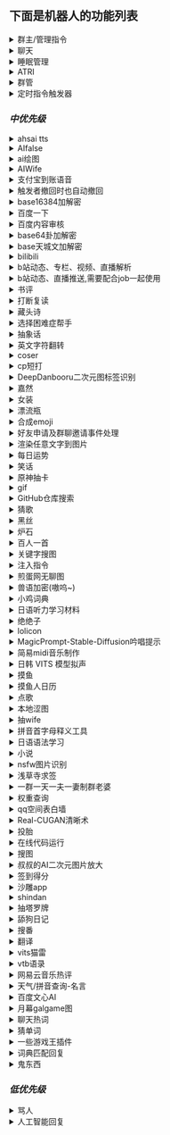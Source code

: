 ## 下面是机器人的功能列表

<details>
  <summary>群主/管理指令</summary>

  - [x] /启用 xxx (在发送的群启用xx功能)

  - [x] /禁用 xxx (在发送的群禁用xx功能)

  - [x] /服务列表
  
  - [x] /用法 xxx

  * 以上功能仅群主/管理可使用

</details>

<details>
  <summary>聊天</summary>

  - [x] [BOT名字]

  - [x] [戳一戳BOT]

  - [x] 空调开

  - [x] 空调关

  - [x] 群温度

  - [x] 设置温度[正整数]

</details>
<details>
  <summary>睡眠管理</summary>

  - [x] 早安 | 晚安

</details>
<details>
  <summary>ATRI</summary>
  `
  - [x] 具体指令看 /用法 atri

</details>
<details>
  <summary>群管</summary>

  - [x] 禁言[@xxx][分钟]

  - [x] 解除禁言[@xxx]

  - [x] 我要自闭 | 禅定 x [分钟 | 小时 | 天]

  - [x] 开启全员禁言

  - [x] 解除全员禁言

  - [x] 升为管理[@xxx]

  - [x] 取消管理[@xxx]

  - [x] 修改名片[@xxx][xxx]

  - [x] 修改头衔[@xxx][xxx]

  - [x] 申请头衔[xxx]

  - [x] 踢出群聊[@xxx]

  - [x] 退出群聊[群号]@Bot

  - [x] \*入群欢迎

  - [x] \*退群通知

  - [x] 设置欢迎语[欢迎~]  可选添加 [{at}] [{nickname}] [{avatar}] [{id}]

  - [x] 在[MM]月[dd]日的[hh]点[mm]分时(用[url])提醒大家[xxx]

  - [x] 在[MM]月[每周 | 周几]的[hh]点[mm]分时(用[url])提醒大家[xxx]

  - [x] 取消在[MM]月[dd]日的[hh]点[mm]分的提醒

  - [x] 取消在[MM]月[每周 | 周几]的[hh]点[mm]分的提醒

  - [x] 在"cron"时(用[url])提醒大家[xxx]

  - [x] 取消在"cron"的提醒

  - [x] 列出所有提醒

  - [x] 翻牌

  - [x] [开启 | 关闭]入群验证

  - [x] [开启 | 关闭]gist加群自动审批

  - [x] 对信息回复:[设置 | 取消]精华

  - [x] 取消精华 [信息ID]

  - [x] /精华列表

  - [ ] 同意好友请求

  - [x] 对信息回复: 撤回

  - [ ] 警告[@xxx]

  - 注：使用gist加群自动审批，请在群介绍添加以下说明，同时开启`需要回答问题并由管理员审核`：加群请在github新建一个gist，其文件名为本群群号的字符串的md5(小写)，内容为一行，是当前unix时间戳(10分钟内有效)。然后请将您的用户名和gist哈希(小写)按照username/gisthash的格式填写到回答即可。

  - 设置欢迎语可选添加参数说明：{at}可在发送时艾特被欢迎者 {nickname}是被欢迎者名字 {avatar}是被欢迎者头像 {uid}是被欢迎者QQ号 {gid}是当前群群号 {groupname} 是当前群群名

</details>
<details>
  <summary>定时指令触发器</summary>

  - 注意：触发器具有限速，每 2s 仅允许最多一次触发

  - [x] 记录以"完全匹配关键词"触发的(代表我执行的)指令

  - [x] 取消以"完全匹配关键词"触发的(代表我执行的)指令

  - [x] 记录在"cron"触发的(别名xxx的)指令

  - [x] 取消在"cron"触发的指令

  - [x] 查看所有触发指令

  - [x] 查看在"cron"触发的指令

  - [x] 查看以"完全匹配关键词"触发的(代表我执行的)指令

  - [x] 注入指令结果：任意指令

  - [x] 执行指令：任意指令

  - 注：任意指令可以使用形如`?::参数1提示语::1!`,`?::参数2提示语::2!`,`?::?可选参数3提示语，不回答将填入空值::3!`,`!::从url获取的参数::4!`,`!::?可选的从url获取的参数，出错将填入空值::5!`的未定参数，在注入时一一匹配

  - 一些示例

> 每日9:30推送摸鱼人日历

```
记录在"30 9 * * *"触发的指令
run[CQ:image,file=https://api.vvhan.com/api/moyu]
```

> 每日12:00以1/2概率执行coser指令

```python
记录在"0 12 * * *"触发的指令
注入指令结果：>runcoderaw py
from random import random
if random() > 0.5: print('coser')
else: print('今天没有coser哦~')
```

> 每日15:00询问设置定时者否想看coser

```python
记录在"0 15 * * *"触发的指令
注入指令结果：>runcoderaw py
if '?::想看coser吗？::1!' == '想': print('coser')
else: print('好吧')
```

> 自行编写简易的选择困难症助手小插件

```python
记录以"简易的选择困难症助手"触发的指令
执行指令：>runcoderaw py
from random import random
if random() > 0.5: print('您最终会选?::请输入您的选择1::1!')
else: print('您最终会选?::请输入您的选择2::2!')
简易的选择困难症助手
```

> 自行编写随机b站404页趣图插件

```python
记录以"随机b站404页趣图"触发的代表我执行的指令
注入指令结果：>runcoderaw py
import json
j = json.loads(r'''!::https://api.iyk0.com/bili_chart::1!''')
print("run[CQ:image,file="+j["img"]+"]")
随机b站404页趣图
```

![随机b站404页趣图](https://user-images.githubusercontent.com/41315874/157371451-c09ad3bb-c61a-4a42-9c47-fab3305bc0f8.png)

  - [x] [我|大家|有人][说|问][正则表达式]你[答|说|做|执行][模版]

  - [x] [查看|看看][我|大家|有人][说|问][正则表达式]

  - [x] 删除[大家|有人|我][说|问|让你做|让你执行][正则表达式]

  - 注：模版是指含有`$1` `$2`这样的未定参数，会在正则匹配时按顺序填入子匹配对应值

</details>

### *中优先级*
<details>
  <summary>ahsai tts</summary>

  - [x] 使[ 伊織弓鶴 | 紲星あかり | 結月ゆかり | 京町セイカ |東北きりたん | 東北イタコ | ついなちゃん標準語 | ついなちゃん関西弁 | 音街ウナ | 琴葉茜 | 吉田くん | 民安ともえ | 桜乃そら | 月読アイ | 琴葉葵 | 東北ずん子 | 月読ショウタ | 水奈瀬コウ ]说(日语)

</details>
<details>
  <summary>AIfalse</summary>

  - [x] 查询计算机当前活跃度: [检查身体 | 自检 | 启动自检 | 系统状态]

  - [x] 设置默认限速为每 m [分钟 | 秒] n 次触发

</details>
<details>
  <summary>ai绘图</summary>

  - [x] [ ai绘图 | 生成色图 | 生成涩图 | ai画图 ] xxx

  - [x] [ ai高级绘图 | 高级生成色图 | 高级生成涩图 | ai高级画图 ] xxx

  - [x] [ 以图绘图 | 以图生图 | 以图画图 ] xxx [图片]|@xxx|[qq号]
  
  - [x] 设置ai绘图配置 [server] [token]
  
  - [x] 设置ai绘图撤回时间90s
  
  - [x] 查看ai绘图配置
  
  例: 设置ai绘图配置 http://91.216.169.75:5010 abc

  参考服务器 http://91.217.139.190:5010, http://91.216.169.75:5010, http://185.80.202.180:5010

  通过 http://91.217.139.190:5010/token 获取token

</details>
<details>
  <summary>AIWife</summary>

  - [x] waifu | 随机waifu(从[100000个AI生成的waifu](https://www.thiswaifudoesnotexist.net/)中随机一位)

</details>
<details>
  <summary>支付宝到账语音</summary>

  - [x] 支付宝到账 1

</details>
<details>
  <summary>触发者撤回时也自动撤回</summary>


  - [x] 撤回一条消息

</details>
<details>
  <summary>base16384加解密</summary>

  - [x] 加密xxx

  - [x] 解密xxx

  - [x] 用yyy加密xxx

  - [x] 用yyy解密xxx

</details>
<details>
  <summary>百度一下</summary>

  - [x] 百度下[xxx]

</details>
<details>
  <summary>百度内容审核</summary>

  - [x] 获取BDAkey

  - [x] 配置BDAKey [API Key] [Secret Key]

  - [x] 获取BDAkey

  - [x] [开启|关闭]内容审核

  - [x] [开启|关闭]撤回提示

  - [x] [开启|关闭]详细提示

  - [x] [开启|关闭]撤回禁言

  - [x] [开启|关闭]禁言累加

  - [x] [开启|关闭]文本检测

  - [x] [开启|关闭]图像检测

  - [x] 设置最大禁言时间[分钟，默认:60,最大43200]

  - [x] 设置每次累加时间[分钟，默认:1]

  - [x] 设置撤回禁言时间[分钟，默认:1]

  - [x] 查看检测类型

  - [x] 查看检测配置

  - [x] 测试文本检测[文本内容]

  - [x] 测试图像检测[图片]

  - [x] 设置检测类型[类型编号]

  - [x] 设置不检测类型[类型编号]

    检测类型编号列表:[1:违禁违规|2:文本色情|3:敏感信息|4:恶意推广|5:低俗辱骂|6:恶意推广-联系方式|7:恶意推广-软文推广]
</details>
<details>
  <summary>base64卦加解密</summary>

  - [x] 六十四卦加密xxx

  - [x] 六十四卦解密xxx

  - [x] 六十四卦用yyy加密xxx

  - [x] 六十四卦用yyy解密xxx

</details>
<details>
  <summary>base天城文加解密</summary>

  - [x] 天城文加密xxx

  - [x] 天城文解密xxx

  - [x] 天城文用yyy加密xxx

  - [x] 天城文用yyy解密xxx

</details>
<details>
  <summary>bilibili</summary>

  - [x] >vup info [xxx]

  - [x] >user info [xxx]

  - [x] 查成分 [xxx]

  - [x] 查弹幕 [xxx] 2 (最后一个参数是页码)

  - [x] 设置b站cookie b_ut=7;buvid3=0;i-wanna-go-back=-1;innersign=0; (最好把cookie设全)

    获取Cookie可以使用[这个工具](https://github.com/XiaoMiku01/login_bili_go)
    
  - [x] 更新vup

</details>
<details>
  <summary>b站动态、专栏、视频、直播解析</summary>

  - [x] t.bilibili.com/642277677329285174 | bilibili.com/read/cv17134450 | bilibili.com/video/BV13B4y1x7pS | live.bilibili.com/22603245

</details>
<details>
  <summary>b站动态、直播推送,需要配合job一起使用</summary>

  - [x] 添加b站订阅[uid|name]

  - [x] 取消b站订阅[uid|name]
  
  - [x] 取消b站动态订阅[uid|name]
  
  - [x] 取消b站直播订阅[uid|name]
  
  - [x] b站推送列表
  
  - [x] 拉取b站推送 (使用job执行定时任务------记录在"@every 10s"触发的指令) 

</details>
<details>
  <summary>书评</summary>

  - [x] 书评[xxx]

  - [x] 随机书评

</details>
<details>
  <summary>打断复读</summary>

  - [x] (打断三次以上的复读)

</details>
<details>
  <summary>藏头诗</summary>

  - [x] 藏头诗[xxx]

  - [x] 藏尾诗[xxx]

</details>
<details>
  <summary>选择困难症帮手</summary>

  - [x] 选择[选择项1]还是[选项2]还是[更多选项]

</details>
<details>
  <summary>抽象话</summary>

  - [x] 抽象翻译[xxx]

</details>
<details>
  <summary>英文字符翻转</summary>

  - [x] 翻转 I love you

</details>
<details>
  <summary>coser</summary>

  - [x] coser

</details>
<details>
  <summary>cp短打</summary>

  - [x] 组cp[@xxx][@xxx]

  - [x] 磕cp大老师 雪乃

</details>
<details>
  <summary>DeepDanbooru二次元图标签识别</summary>

  - [x] 鉴赏图片[图片]

</details>
<details>
  <summary>嘉然</summary>

  - [x] 小作文

  - [x] 发大病

  - [x] 教你一篇小作文[作文]

</details>
<details>
  <summary>女装</summary>

  - [x] 女装

  - [x] 男装
  
  - [x] 随机女装
  
  - [x] 随机男装

</details>
<details>
  <summary>漂流瓶</summary>

  - [x] @Bot pick (随机捞一个漂流瓶)

  - [x] @Bot throw xxx (投递内容xxx,支持图片文字,投递内容需要大于10个字符或者带有图片)

</details>
<details>
  <summary>合成emoji</summary>

  - [x] [emoji][emoji]

</details>
<details>
  <summary>好友申请及群聊邀请事件处理</summary>

  - [x] [开启|关闭]自动同意[申请|邀请|主人]

  - [x] [同意|拒绝][申请|邀请][flag]

  - flag跟随事件一起发送, 默认同意主人的事件

</details>
<details>
  <summary>渲染任意文字到图片</summary>

  - [x] (用[终末体|终末变体|紫罗兰体|樱酥体|Consolas体|苹方体])渲染文字xxx
</details>
<details>
  <summary>每日运势</summary>

  - [x] 运势 | 抽签

  - [x] 设置底图[车万 DC4 爱因斯坦 星空列车 樱云之恋 富婆妹 李清歌 公主连结 原神 明日方舟 碧蓝航线 碧蓝幻想 战双 阴阳师 赛马娘 东方归言录 奇异恩典 夏日口袋 ASoul Hololive]

</details>
<details>
  <summary>笑话</summary>

  - [x] 讲个笑话[@xxx|qq号|人名] | 夸夸[@xxx|qq号|人名]

</details>
<details>
  <summary>原神抽卡</summary>

  - [x] 切换原神卡池

  - [x] 原神十连

</details>
<details>
  <summary>gif</summary>

  - [x] 爬[@xxx]

  - [x] 摸[@xxx]

  - [x] 搓[@xxx]

  - 注：更多指令请发送/用法 gif

</details>
<details>
  <summary>GitHub仓库搜索</summary>

  - [x] >github [xxx]

  - [x] >github -p [xxx]

</details>
<details>
  <summary>猜歌</summary>

  猜歌插件（该插件依赖ffmpeg）
	
  ---------主 人 指 令---------
  - [x] 设置猜歌歌库路径 [绝对路径]
  - [x] [创建/删除]歌单 [歌单名称]
  - [x] 下载歌曲[歌曲名称/网易云歌曲ID]到[歌单名称]
	
  -------管 理 员 指 令--------
  - [x] 设置猜歌默认歌单 [歌单名称]
  - [x] 上传歌曲[群文件的音乐名]到[歌单名称]
	
  ------公 用 指 令------
  - [x] 歌单列表
  - [x] [个人/团队]猜歌
	
  ------插 件 扩 展------
	
  - 本插件内置了[NeteaseCloudMusicApi](https://binaryify.github.io/NeteaseCloudMusicApi/#/)框架的一些功能
  - [x] 设置猜歌API帮助
  - [x] 设置猜歌API [API首页网址]
  - [x] 猜歌[开启/关闭][歌单/歌词]自动下载
  - [ ] 登录网易云
  - [x] 歌单信息 [网易云歌单链接/ID]
  - [x] [歌单名称]绑定网易云[网易云歌单链接/ID]
  - [x] 下载歌单[网易云歌单链接/ID]到[歌单名称]
  - [x] 解除绑定 [歌单名称]

</details>
<details>
  <summary>黑丝</summary>

  - [x] 来点黑丝/白丝/jk/巨乳/足控/网红

</details>
<details>
  <summary>炉石</summary>

  - [x] 搜卡[xxxx]

  - [x] [卡组代码xxx]

  - 注：更多搜卡指令参数：https://hs.fbigame.com/misc/searchhelp

</details>
<details>
  <summary>百人一首</summary>

  - [x] 百人一首

  - [x] 百人一首之n

</details>
<details>
  <summary>关键字搜图</summary>

  - [x] 来张 [xxx]

</details>
<details>
  <summary>注入指令</summary>

  - [x] run[CQ码]

</details>
<details>
  <summary>煎蛋网无聊图</summary>

  - [x] 来份[屌|弔|吊]图

  - [x] 更新[屌|弔|吊]图

  </details>
<details>
  <summary>兽语加密(嗷呜~)</summary>

  - [x] 兽语加密xxx

  - [x] 兽语解密xxx

</details>
<details>
  <summary>小鸡词典</summary>

  - [x] [查梗|小鸡词典][梗]

</details>
<details>
  <summary>日语听力学习材料</summary>

  - [x] 随机日语听力
  
  - [x] 随机日语歌曲
  
  - [x] 日语听力 xxx
  
  - [x] 日语歌曲 xxx

</details>
<details>
  <summary>绝绝子</summary>

  - [x] 喝奶茶绝绝子 | 绝绝子吃饭

</details>
<details>
  <summary>lolicon</summary>

  - [x] 随机图片

  - [x] 随机图片 萝莉|少女

  - [x] 设置随机图片地址[http...]

  - 每一小时发一张图
```
记录在"@every 1h"触发的指令
来份萝莉
```

</details>
<details>
  <summary>MagicPrompt-Stable-Diffusion吟唱提示</summary>

  - [x] 吟唱提示[xxxx]

</details>
<details>
  <summary>简易midi音乐制作</summary>

  - [x] midi制作 CCGGAAGR FFEEDDCR GGFFEEDR GGFFEEDR CCGGAAGR FFEEDDCR

  - [x] 个人听音练习
  
  - [x] 团队听音练习
  
  - [x] *.mid (midi 转 txt)
  
  - [x] midi制作*.txt (txt 转 midi)
  
  - [x] 设置音色40 (0~127)

  - [x] 注: 该插件需要安装timidity, linux安装脚本可参考 https://gitcode.net/anto_july/midi/-/raw/master/timidity.sh, windows安装脚本可参考 https://gitcode.net/anto_july/midi/-/raw/master/timidity.bat?inline=false, windows需要管理员模式运行
  
  - [x] 符号说明: C5是中央C,后面不写数字,默认接5,Cb6<1,b代表降调,#代表升调,6比5高八度,<1代表音长×2,<3代表音长×8,<-1代表音长×0.5,<-3代表音长×0.125,R是休止符

</details>
<details>
  <summary>日韩 VITS 模型拟声</summary>

  - [x] 让[宁宁|爱瑠|芳乃|茉子|丛雨|小春|七海]说(日语)

  - [x] 让[수아|미미르|아린|연화|유화|선배]说(韩语)

  - [x] 让[派蒙|空|荧|阿贝多|枫原万叶|温迪|八重神子|纳西妲|钟离|诺艾尔|凝光|托马|北斗|莫娜|荒泷一斗|提纳里|芭芭拉|艾尔海森|雷电将军|赛诺|琴|班尼特|五郎|神里绫华|迪希雅|夜兰|辛焱|安柏|宵宫|云堇|妮露|烟绯|鹿野院平藏|凯亚|达达利亚|迪卢克|可莉|早柚|香菱|重云|刻晴|久岐忍|珊瑚宫心海|迪奥娜|戴因斯雷布|魈|神里绫人|丽莎|优菈|凯瑟琳|雷泽|菲谢尔|九条裟罗|甘雨|行秋|胡桃|迪娜泽黛|柯莱|申鹤|砂糖|萍姥姥|奥兹|罗莎莉亚|式大将|哲平|坎蒂丝|托克|留云借风真君|昆钧|塞琉斯|多莉|大肉丸|莱依拉|散兵|拉赫曼|杜拉夫|阿守|玛乔丽|纳比尔|海芭夏|九条镰治|阿娜耶|阿晃|阿扎尔|七七|博士|白术|埃洛伊|大慈树王|女士|丽塔|失落迷迭|缭乱星棘|伊甸|伏特加女孩|狂热蓝调|莉莉娅|萝莎莉娅|八重樱|八重霞|卡莲|第六夜想曲|卡萝尔|姬子|极地战刃|布洛妮娅|次生银翼|理之律者|迷城骇兔|希儿|魇夜星渊|黑希儿|帕朵菲莉丝|天元骑英|幽兰黛尔|德丽莎|月下初拥|朔夜观星|暮光骑士|明日香|李素裳|格蕾修|梅比乌斯|渡鸦|人之律者|爱莉希雅|爱衣|天穹游侠|琪亚娜|空之律者|薪炎之律者|云墨丹心|符华|识之律者|维尔薇|芽衣|雷之律者|阿波尼亚]说(中文)

</details>
<details>
  <summary>摸鱼</summary>

  - [x] /启用 moyu

  - [x] /禁用 moyu

```
记录在"0 10 * * *"触发的指令
摸鱼提醒
```

</details>
<details>
  <summary>摸鱼人日历</summary>

  - [x] /启用 moyucalendar

  - [x] /禁用 moyucalendar

```
记录在"30 8 * * *"触发的指令
摸鱼人日历
```

</details>
<details>
  <summary>点歌</summary>

  - [x] 点歌[xxx]

  - [x] 网易点歌[xxx]

  - [x] 酷我点歌[xxx]

  - [x] 酷狗点歌[xxx]

</details>
<details>
  <summary>本地涩图</summary>

  - [x] 本地[xxx]

  - [x] 刷新本地[xxx]

  - [x] 设置本地setu绝对路径[xxx]

  - [x] 刷新所有本地setu

  - [x] 所有本地setu分类

  - 注：刷新文件夹较慢，请耐心等待刷新完成，会提示“成功”。

</details>
<details>
  <summary>抽wife</summary>

  - [x] 抽wife[@xxx]

  - [x] 添加wife[名字][图片]

  - [x] 删除wife[名字]

  - [x] [让 | 不让]所有人均可添加wife

  - 注：不同群添加后不会重叠

</details>
<details>
  <summary>拼音首字母释义工具</summary>

  - [x] ?? [缩写]

</details>
<details>
  <summary>日语语法学习</summary>

  - [x] 日语语法 [xxx] (使用tag随机)
  
  - [x] 搜索日语语法 [xxx]

</details>
<details>
  <summary>小说</summary>

  - [x] 小说[xxx]

</details>
<details>
  <summary>nsfw图片识别</summary>

  - [x] nsfw打分[图片]

  - [x] 当图片属于非 neutral 类别时自动发送评价(默认禁用，启用输入 /启用 nsfwauto)

</details>
<details>
  <summary>浅草寺求签</summary>

  - [x] 求签 | 占卜

  - [x] 解签

</details>
<details>
  <summary>一群一天一夫一妻制群老婆</summary>

  - 引入好感度系统，好感度越高，自由恋爱成功率越高
  
  - [x] 设置CD为xx小时

  - [x] [允许|禁止]自由恋爱

  - [x] [允许|禁止]牛头人

  - [x] 娶群友

  - [x] [娶|嫁][@对方QQ]
  
  - [x] 当[对方Q号|@对方QQ]的小三

  - [x] 做媒 @攻方QQ @受方QQ
  
  - [x] 买礼物给[对方Q号|@对方QQ]

  - [x] 群老婆列表

  - [x] 查好感度[对方Q号|@对方QQ]

  - [x] 好感度列表

  - [x] 重置花名册

</details>
<details>
  <summary>权重查询</summary>

  - 来看看大家的账号分吧~据说越高越不容易封号哦

  - [x] 权重查询+@xxx

  - [x] 权重查询+QQ号(为空时匹配触发者QQ)

</details>
<details>
  <summary>qq空间表白墙</summary>

  - [x] 登录QQ空间 (Cookie过期很快, 要经常登录)
  
  - [x] 发说说[xxx]
  
  - [x] (匿名)发表白墙[xxx]
  
  - [x] [ 同意 | 拒绝 ]表白墙 1,2,3 (最后一个参数是表白墙的序号数组, 用英文逗号连接)
  
  - [x] 查看[ 等待 | 同意 | 拒绝 | 所有 ]表白墙 0 (最后一个参数是页码, 建议私聊审稿)

</details>
<details>
  <summary>Real-CUGAN清晰术</summary>

  - [x] 清晰术(双重吟唱|三重吟唱|四重吟唱)(强力术式|中等术式|弱术式|不变式|原式)[图片]

</details>
<details>
  <summary>投胎</summary>

  - [x] reborn

  - 注：本插件来源于[tgbot](https://github.com/YukariChiba/tgbot/blob/main/modules/Reborn.py)

</details>
<details>
  <summary>在线代码运行</summary>

  - [x] >runcode [language] help

  - [x] >runcode [language] [code block]

  - [x] >runcoderaw [language] [code block]

</details>
<details>
  <summary>搜图</summary>

  - [x] 以图搜图 | 搜索图片 | 以图识图[图片]

  - [x] 搜图[P站图片ID]

  - [x] 设置 saucenao api key [apikey]

</details>
<details>
  <summary>叔叔的AI二次元图片放大</summary>

  - [x] 放大图片[图片]

</details>
<details>
  <summary>签到得分</summary>

  - [x] 签到
  - [x] 获得签到背景[@xxx] | 获得签到背景
  - [x] 查看等级排名
  - 注:跨群排行
  - [x] 查看我的钱包
  - [x] 查看钱包排名
  - 注:本群排行，若群人数太多不建议使用该功能!!!

</details>
<details>
  <summary>沙雕app</summary>

- [x] 哄我
- [x] 渣我
- [x] 来碗绿茶
- [x] 发个朋友圈
- [x] 来碗毒鸡汤
- [x] 讲个段子
- [x] 马丁路德骂我

</details>
<details>
  <summary>shindan</summary>

  - [x] 今天是什么少女[@xxx]

  - [x] 异世界转生[@xxx]

  - [x] 卖萌[@xxx]

  - [x] 抽老婆[@xxx]

  - [x] 黄油角色[@xxx]

</details>
<details>
  <summary>抽塔罗牌</summary>

  - [x] 抽[塔罗牌|大阿卡纳|小阿卡纳]
  - [x] 抽n张[塔罗牌|大阿卡纳|小阿卡纳]
  - [x] 解塔罗牌[牌名]
  - [x] [塔罗|大阿卡纳|小阿卡纳|混合]牌阵[圣三角|时间之流|四要素|五牌阵|吉普赛十字|马蹄|六芒星]

</details>
<details>
  <summary>舔狗日记</summary>

  - [x] 舔狗日记

</details>
<details>
  <summary>搜番</summary>

  - [x] 搜番 | 搜索番剧[图片]

</details>
<details>
  <summary>翻译</summary>

  - [x] >TL 你好

</details>
<details>
  <summary>vits猫雷</summary>

  - [x] 让猫雷说[xxxx]

</details>
<details>
  <summary>vtb语录</summary>

  - [x] vtb语录

  - [x] 随机vtb

  - [x] 更新vtb

</details>
<details>
  <summary>网易云音乐热评</summary>

  - [x] 来份网易云热评

  </details>
<details>
  <summary>天气/拼音查询-名言</summary>

  - [x] xx天气

  - [x] xx拼音

  - [x] 每日情话/一言/鸡汤

  - [x] 绕口令

</details>
<details>
  <summary>百度文心AI</summary>

  基于百度文心API的一些功能

  key申请链接：https://wenxin.baidu.com/moduleApi/key
  
  - [x] 为[自己/本群/QQ号/群+群号]设置文心key [API Key] [Secret Key]
  
  - [x] 为[自己/本群/QQ号/群+群号]设置画图key [API Key] [Secret Key]
  
  例：“为10086设置画图key 123 456”；“为群10010设置画图key 789 101”
  
  文心key和画图key的API key 可以是相同的，只是文心key日限为200，画图日限为50，以此作区别。
  
  - [x] 文心作文 (x字的)[作文题目]
  
  - [x] 文心提案 (x字的)[文案标题]
  
  - [x] 文心摘要 (x字的)[文章内容]
  
  - [x] 文心小说 (x字的)[小说上文]
  
  - [x] 文心对联 [上联]
  
  - [x] 文心问答 [问题]
	
  - [x] 文心补全 [带“_”的填空题]
  
  - [x] 文心自定义 [prompt]

  - [x] [bot名称]画几张[图片描述]的[图片类型][图片尺寸]

  指令示例：

  - 文心作文 我的椛椛机器人

  - 文心作文 300字的我的椛椛机器人

  - 椛椛帮我画几张金凤凰，背景绚烂，高饱和，古风，仙境，高清，4K，古风的油画方图

</details>
<details>
  <summary>月幕galgame图</summary>

  - [x] 随机galCG

  - [x] 随机gal表情包

  - [x] galCG[xxx]

  - [x] gal表情包[xxx]

  - [x] 更新gal

</details>
<details>
  <summary>聊天热词</summary>

  - [x] 热词 [群号] [消息数目]|热词 123456 1000

</details>
<details>
  <summary>猜单词</summary>

  - [x] 个人猜单词

  - [x] 团队猜单词

  - [x] 团队六阶猜单词

  - [x] 团队七阶猜单词

</details>
<details>
  <summary>一些游戏王插件</summary>
  
  ##### 白鸽API卡查
	    
  ###### `"github.com/FloatTech/ZeroBot-Plugin/plugin/ygo/ygocdb.go"`
  - [x] /ydp [xxx]
  - [x] /yds [xxx]
  - [x] /ydb [xxx]
  - 注：[xxx]为搜索内容;p:返回一张图片;s:返回一张效果描述;b:高级搜索
	
  ##### 集换社卡价查询

  ###### `"github.com/FloatTech/ZeroBot-Plugin/plugin/ygo/ygotrade.go"`
  - [x] 查卡价 [卡名]
  - [x] 查卡价 [卡名] -r [稀有度 稀有度 ...]
  - [x] 查卡店  [卡名]
  - [x] 查卡店  [卡名] -r [稀有度]
  - 注：卡店只支持单个稀有度查询
	
</details>
<details>
  <summary>词典匹配回复</summary>

  - [x] 切换[kimo|傲娇|可爱]词库
  - [x] 设置词库触发概率0.x (0<x<9)

  - 注：由于占用资源较大，默认注释。

</details>
<details>
  <summary>鬼东西</summary>

  - [x] 鬼东西列表

  - [x] 查询鬼东西[序号][@xxx]

  - 注：由于需要科学，默认注释。

</details>

### *低优先级*

<details>
  <summary>骂人</summary>

  - [x] 骂我

  - [x] 大力骂我

</details>
<details>
  <summary>人工智能回复</summary>

  - [x] @Bot 任意文本(任意一句话回复)

  - [x] 设置回复模式[青云客 | 小爱]

</details>
